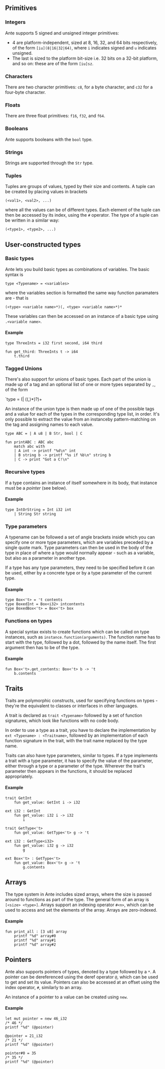 ## Primitives

### Integers

Ante supports 5 signed and unsigned integer primitives:
 * 4 are platform-independent, sized at
8, 16, 32, and 64 bits respectively, of the form `[iu](8|16|32|64)`, where `i` indicates signed
and `u` indicates unsigned. 
 * The last is sized to the platform bit-size i.e. 32 bits on a 32-bit 
platform, and so on: these are of the form `[iu]sz`.

### Characters

There are two character primitives: `c8`, for a byte character, and `c32` for a four-byte character.

### Floats

There are three float primitives: `f16`, `f32`, and `f64`.

### Booleans

Ante supports booleans with the `bool` type.

### Strings

Strings are supported through the `Str` type.

### Tuples

Tuples are groups of values, typed by their size and contents. A tuple can be created by placing values in
brackets

`(<val1>, <val2>, ...)`

where all the values can be of different types. Each element of the tuple can then be accessed by its index,
using the `#` operator. The type of a tuple can be written in a similar way:

`(<type1>, <type2>, ...)`

## User-constructed types

### Basic types

Ante lets you build basic types as combinations of variables. The basic syntax is

`type <Typename> = <variables>`

where the variables section is formatted the same way function paramaters are - that is

`(<type> <variable name>*)(, <type> <variable name>*)*` 

These variables can then be accessed on an instance of a basic type using `.<variable name>`.

#### Example

    type ThreeInts = i32 first second, i64 third

    fun get_third: ThreeInts t -> i64
        t.third

### Tagged Unions

There's also support for unions of basic types. Each part of the union is made up of a tag and an
optional list of one or more types separated by `,`, of the form

`type <Typename> = (| <tag> (<typename>(,<typename>)*)?)+

An instance of the union type is then made up of one of the possible tags and a value for each of
the types in the corresponding type list, in order. It's only possible to extract the value from 
an instanceby pattern-matching on the tag and assigning names to each value.

    type ABC = | A u8 | B Str, bool | C

    fun printABC : ABC abc
        match abc with
        | A int -> printf "%d\n" int
        | B string b -> printf "%s if %b\n" string b
        | C -> print "Got a C!\n"

### Recursive types

If a type contains an instance of itself somewhere in its body, that instance must be a *pointer* (see
below). 

#### Example

    type IntOrString = Int i32 int
        | String Str string
 
### Type parameters

A typename can be followed a set of angle brackets inside which you can specify one or more type parameters,
which are variables preceded by a single quote mark. Type parameters can then be used in the body of the type
in place of where a type would normally appear - such as a variable, but also as a parameter in another type.

If a type has any type parameters, they need to be specified before it can be used, either by a concrete type
or by a type parameter of the current type.

#### Example

    type Box<'t> = 't contents
    type BoxedInt = Box<i32> intcontents
    type BoxedBox<'t> = Box<'t> box

### Functions on types

A special syntax exists to create functions which can be called on type instances, such as 
`instance.function(arguments)`. The function name has to start with the type, followed by a dot, followed by
the name itself. The first argument then has to be of the type.

#### Example

    fun Box<'t>.get_contents: Box<'t> b -> 't
        b.contents

## Traits

Traits are polymorphic constructs, used for specifying functions on types - they're the equivalent to classes
or interfaces in other languages.

A trait is declared as `trait <Typename>` followed by a set of function signatures, which look like functions
with no code body.

In order to use a type as a trait, you have to declare the implementation by `ext <Typename> : <Traitname>`,
followed by an implementation of each function signature in the trait, with the trait name replaced by the
type name.

Traits can also have type parameters, similar to types. If a type implements a trait with a type parameter,
it has to specify the value of the parameter, either through a type or a parameter of the type. Wherever the
trait's parameter then appears in the functions, it should be replaced appropriately.

#### Example

    trait GetInt
        fun get_value: GetInt i -> i32
    
    ext i32 : GetInt
        fun get_value: i32 i -> i32
            i
    
    trait GetType<'t>
        fun get_value: GetType<'t> g -> 't
    
    ext i32 : GetType<i32>
        fun get_value: i32 g -> i32
            g
    
    ext Box<'t> : GetType<'t>
        fun get_value: Box<'t> g -> 't
            g.contents

## Arrays

The type system in Ante includes sized arrays, where the size is passed around to functions as part of the type.
The general form of an array is `[<size> <type>]`. Arrays support an indexing operator `#<n>`, which can be used to
access and set the elements of the array. Arrays are zero-indexed.

#### Example

    fun print_all : [3 u8] array
        printf "%d" array#0
        printf "%d" array#1
        printf "%d" array#2

## Pointers

Ante also supports pointers of types, denoted by a type followed by a `*`. A pointer can be dereferenced
using the deref operator `@`, which can be used to get and set its value. Pointers can also be accessed at
an offset using the index operator, `#`, similarly to an array.

An instance of a pointer to a value can be created using `new`. 

#### Example

    let mut pointer = new 46_i32
    /* 46 */
    printf "%d" (@pointer)

    @pointer = 21_i32
    /* 21 */
    printf "%d" (@pointer)

    pointer#0 = 35
    /* 35 */
    printf "%d" (@pointer)
